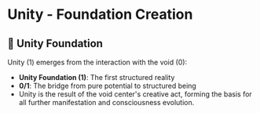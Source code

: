 # Unity - Foundation Creation

## 🌌 Unity Foundation

Unity (1) emerges from the interaction with the void (0):

- **Unity Foundation (1)**: The first structured reality
- **0/1**: The bridge from pure potential to structured being
- Unity is the result of the void center's creative act, forming the basis for all further manifestation and consciousness evolution. 